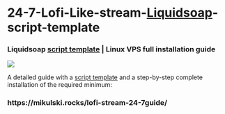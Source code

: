 # 24-7-Lofi-Like-stream-<a href="https://github.com/savonet/liquidsoap">Liquidsoap</a>-script-template
<h3>Liquidsoap <a href="https://github.com/Mikulskii/24-7-Lofi-Like-stream-Liquidsoap-script-template/blob/main/21x.liq">script template</a> | Linux VPS full installation guide</h3>

<a href="https://mikulski.rocks/lofi-stream-24-7guide/"><img src="https://mikulski.rocks/wp-content/uploads/2022/11/liquidsoap_guide_cover-768x431.webp"></a>

A detailed guide with a <a href="https://github.com/Mikulskii/24-7-Lofi-Like-stream-Liquidsoap-script-template/blob/main/21x.liq">script template</a> and a step-by-step complete installation of the required minimum:
<p>
<h3>https://mikulski.rocks/lofi-stream-24-7guide/</h3>
